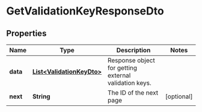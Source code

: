 

# GetValidationKeyResponseDto


## Properties

| Name | Type | Description | Notes |
|------------ | ------------- | ------------- | -------------|
|**data** | [**List&lt;ValidationKeyDto&gt;**](ValidationKeyDto.md) | Response object for getting external validation keys. |  |
|**next** | **String** | The ID of the next page |  [optional] |




